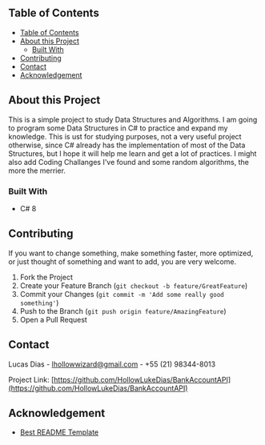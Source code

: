 ## Table of Contents

- [Table of Contents](#table-of-contents)
- [About this Project](#about-this-project)
  - [Built With](#built-with)
- [Contributing](#contributing)
- [Contact](#contact)
- [Acknowledgement](#acknowledgement)



## About this Project

This is a simple project to study Data Structures and Algorithms. I am going to program some Data Structures in C# to practice and expand my knowledge. This is ust for studying purposes, not a very useful project otherwise, since C# already has the implementation of most of the Data Structures, but I hope it will help me learn and get a lot of practices.
I might also add Coding Challanges I've found and some random algorithms, the more the merrier.

### Built With
* C# 8

<!-- CONTRIBUTING -->
## Contributing

If you want to change something, make something faster, more optimized, or just thought of something and want to add, you are very welcome.

1. Fork the Project
2. Create your Feature Branch (`git checkout -b feature/GreatFeature`)
3. Commit your Changes (`git commit -m 'Add some really good something'`)
4. Push to the Branch (`git push origin feature/AmazingFeature`)
5. Open a Pull Request


## Contact

Lucas Dias - [lhollowwizard@gmail.com](lhollowwizard@gmail.com) - +55 (21) 98344-8013

Project Link: [https://github.com/HollowLukeDias/BankAccountAPI](https://github.com/HollowLukeDias/BankAccountAPI)




## Acknowledgement
* [Best README Template](https://github.com/othneildrew/Best-README-Template)
